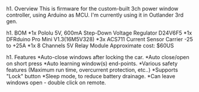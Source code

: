 h1. Overview
This is firmware for the custom-built 3ch power window controller, using Arduino as MCU. I'm currently using it in Outlander 3rd gen.

h1. BOM
*1x Pololu 5V, 600mA Step-Down Voltage Regulator D24V6F5
*1x DFRduino Pro Mini V1.3(16M5V328)
*3x ACS711 Current Sensor Carrier -25 to +25A
*1x 8 Channels 5V Relay Module
Approximate cost: $60US

h1. Features
*Auto-close windows after locking the car.
*Auto close/open on short press
*Auto learning window(s) end-points.
*Various safety features (Maximum run time, overcurrent protection, etc..)
*Supports "Lock" button
*Sleep mode, to reduce battery drainage.
*Can leave windows open - double click on remote.
